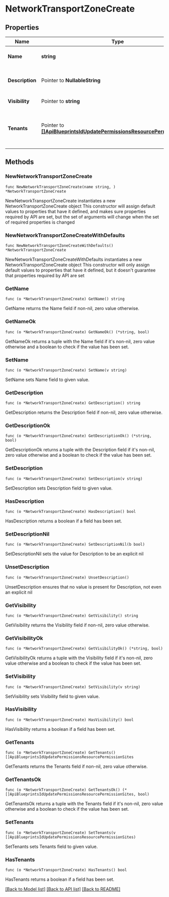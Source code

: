 # NetworkTransportZoneCreate

## Properties

Name | Type | Description | Notes
------------ | ------------- | ------------- | -------------
**Name** | **string** | Network transport zone name | 
**Description** | Pointer to **NullableString** | Network transport zone description | [optional] 
**Visibility** | Pointer to **string** | private or public | [optional] 
**Tenants** | Pointer to [**[]ApiBlueprintsIdUpdatePermissionsResourcePermissionSites**](ApiBlueprintsIdUpdatePermissionsResourcePermissionSites.md) | Array of tenant account ids that are allowed access | [optional] 

## Methods

### NewNetworkTransportZoneCreate

`func NewNetworkTransportZoneCreate(name string, ) *NetworkTransportZoneCreate`

NewNetworkTransportZoneCreate instantiates a new NetworkTransportZoneCreate object
This constructor will assign default values to properties that have it defined,
and makes sure properties required by API are set, but the set of arguments
will change when the set of required properties is changed

### NewNetworkTransportZoneCreateWithDefaults

`func NewNetworkTransportZoneCreateWithDefaults() *NetworkTransportZoneCreate`

NewNetworkTransportZoneCreateWithDefaults instantiates a new NetworkTransportZoneCreate object
This constructor will only assign default values to properties that have it defined,
but it doesn't guarantee that properties required by API are set

### GetName

`func (o *NetworkTransportZoneCreate) GetName() string`

GetName returns the Name field if non-nil, zero value otherwise.

### GetNameOk

`func (o *NetworkTransportZoneCreate) GetNameOk() (*string, bool)`

GetNameOk returns a tuple with the Name field if it's non-nil, zero value otherwise
and a boolean to check if the value has been set.

### SetName

`func (o *NetworkTransportZoneCreate) SetName(v string)`

SetName sets Name field to given value.


### GetDescription

`func (o *NetworkTransportZoneCreate) GetDescription() string`

GetDescription returns the Description field if non-nil, zero value otherwise.

### GetDescriptionOk

`func (o *NetworkTransportZoneCreate) GetDescriptionOk() (*string, bool)`

GetDescriptionOk returns a tuple with the Description field if it's non-nil, zero value otherwise
and a boolean to check if the value has been set.

### SetDescription

`func (o *NetworkTransportZoneCreate) SetDescription(v string)`

SetDescription sets Description field to given value.

### HasDescription

`func (o *NetworkTransportZoneCreate) HasDescription() bool`

HasDescription returns a boolean if a field has been set.

### SetDescriptionNil

`func (o *NetworkTransportZoneCreate) SetDescriptionNil(b bool)`

 SetDescriptionNil sets the value for Description to be an explicit nil

### UnsetDescription
`func (o *NetworkTransportZoneCreate) UnsetDescription()`

UnsetDescription ensures that no value is present for Description, not even an explicit nil
### GetVisibility

`func (o *NetworkTransportZoneCreate) GetVisibility() string`

GetVisibility returns the Visibility field if non-nil, zero value otherwise.

### GetVisibilityOk

`func (o *NetworkTransportZoneCreate) GetVisibilityOk() (*string, bool)`

GetVisibilityOk returns a tuple with the Visibility field if it's non-nil, zero value otherwise
and a boolean to check if the value has been set.

### SetVisibility

`func (o *NetworkTransportZoneCreate) SetVisibility(v string)`

SetVisibility sets Visibility field to given value.

### HasVisibility

`func (o *NetworkTransportZoneCreate) HasVisibility() bool`

HasVisibility returns a boolean if a field has been set.

### GetTenants

`func (o *NetworkTransportZoneCreate) GetTenants() []ApiBlueprintsIdUpdatePermissionsResourcePermissionSites`

GetTenants returns the Tenants field if non-nil, zero value otherwise.

### GetTenantsOk

`func (o *NetworkTransportZoneCreate) GetTenantsOk() (*[]ApiBlueprintsIdUpdatePermissionsResourcePermissionSites, bool)`

GetTenantsOk returns a tuple with the Tenants field if it's non-nil, zero value otherwise
and a boolean to check if the value has been set.

### SetTenants

`func (o *NetworkTransportZoneCreate) SetTenants(v []ApiBlueprintsIdUpdatePermissionsResourcePermissionSites)`

SetTenants sets Tenants field to given value.

### HasTenants

`func (o *NetworkTransportZoneCreate) HasTenants() bool`

HasTenants returns a boolean if a field has been set.


[[Back to Model list]](../README.md#documentation-for-models) [[Back to API list]](../README.md#documentation-for-api-endpoints) [[Back to README]](../README.md)


